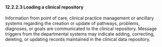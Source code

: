 #### 12.2.2.3 Loading a clinical repository

Information from point of care, clinical practice management or ancillary systems regarding the creation or update of pathways, problems, diagnoses, or goals are communicated to the clinical repository. Message triggers from the departmental systems may indicate adding, correcting, deleting, or updating records maintained in the clinical data repository.
